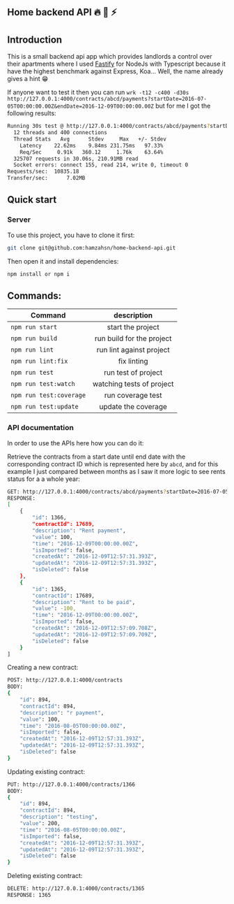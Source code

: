 ## Home backend API :fire: :rocket: :zap:

## Introduction

This is a small backend api app which provides landlords a control over their apartments where I used [Fastify](https://www.fastify.io/) for NodeJs with Typescript because it have the highest benchmark against Express, Koa... Well, the name already gives a hint :grin:

If anyone want to test it then you can run `wrk -t12 -c400 -d30s http://127.0.0.1:4000/contracts/abcd/payments?startDate=2016-07-05T00:00:00.00Z&endDate=2016-12-09T00:00:00.00Z` but for me I got the following results:

```bash
Running 30s test @ http://127.0.0.1:4000/contracts/abcd/payments?startDate=2016-07-05T00:00:00.00Z&endDate=2016-12-09T00:00:00.00Z
  12 threads and 400 connections
  Thread Stats   Avg      Stdev     Max   +/- Stdev
    Latency    22.62ms    9.84ms 231.75ms   97.33%
    Req/Sec     0.91k   360.12     1.76k    63.64%
  325707 requests in 30.06s, 210.91MB read
  Socket errors: connect 155, read 214, write 0, timeout 0
Requests/sec:  10835.18
Transfer/sec:      7.02MB
```

## Quick start

### Server

To use this project, you have to clone it first:

```bash
git clone git@github.com:hamzahsn/home-backend-api.git
```

Then open it and install dependencies:

```bash
npm install or npm i
```

## Commands:

| Command                 |        description        |
| ----------------------- | :-----------------------: |
| `npm run start`         |     start the project     |
| `npm run build `        | run build for the project |
| `npm run lint`          | run lint against project  |
| `npm run lint:fix`      |        fix linting        |
| `npm run test`          |    run test of project    |
| `npm run test:watch`    | watching tests of project |
| `npm run test:coverage` |     run coverage test     |
| `npm run test:update`   |    update the coverage    |

### API documentation

In order to use the APIs here how you can do it:

Retrieve the contracts from a start date until end date with the corresponding contract ID which is represented here by `abcd`, and for this example I just compared between months as I saw it more logic to see rents status for a a whole year:

```bash
GET: http://127.0.0.1:4000/contracts/abcd/payments?startDate=2016-07-05T00:00:00.00Z&endDate=2016-12-09T00:00:00.00Z
RESPONSE:
[
    {
        "id": 1366,
        "contractId": 17689,
        "description": "Rent payment",
        "value": 100,
        "time": "2016-12-09T00:00:00.00Z",
        "isImported": false,
        "createdAt": "2016-12-09T12:57:31.393Z",
        "updatedAt": "2016-12-09T12:57:31.393Z",
        "isDeleted": false
    },
    {
        "id": 1365,
        "contractId": 17689,
        "description": "Rent to be paid",
        "value": -100,
        "time": "2016-12-09T00:00:00.00Z",
        "isImported": false,
        "createdAt": "2016-12-09T12:57:09.708Z",
        "updatedAt": "2016-12-09T12:57:09.709Z",
        "isDeleted": false
    }
]
```

Creating a new contract:

```bash
POST: http://127.0.0.1:4000/contracts
BODY:
{
    "id": 894,
    "contractId": 894,
    "description": "r payment",
    "value": 100,
    "time": "2016-08-05T00:00:00.00Z",
    "isImported": false,
    "createdAt": "2016-12-09T12:57:31.393Z",
    "updatedAt": "2016-12-09T12:57:31.393Z",
    "isDeleted": false
}
```

Updating existing contract:

```bash
PUT: http://127.0.0.1:4000/contracts/1366
BODY:
{
    "id": 894,
    "contractId": 894,
    "description": "testing",
    "value": 200,
    "time": "2016-08-05T00:00:00.00Z",
    "isImported": false,
    "createdAt": "2016-12-09T12:57:31.393Z",
    "updatedAt": "2016-12-09T12:57:31.393Z",
    "isDeleted": false
}
```

Deleting existing contract:

```bash
DELETE: http://127.0.0.1:4000/contracts/1365
RESPONSE: 1365
```
